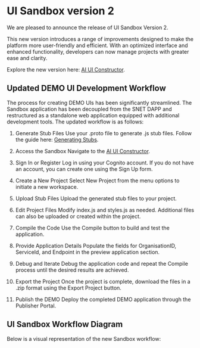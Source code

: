 # UI Sandbox version 2

We are pleased to announce the release of UI Sandbox Version 2.

This new version introduces a range of improvements designed to make the platform more user-friendly and efficient. With an optimized interface and enhanced functionality, developers can now manage projects with greater ease and clarity.

Explore the new version here: [AI UI Constructor](https://ai-ui-constructor.singularitynet.io/).

## Updated DEMO UI Development Workflow
The process for creating DEMO UIs has been significantly streamlined. The Sandbox application has been decoupled from the SNET DAPP and restructured as a standalone web application equipped with additional development tools. The updated workflow is as follows:

1. Generate Stub Files
Use your .proto file to generate .js stub files. Follow the guide here: [Generating Stubs](../../SDK/JavascriptSDKs/generating-stubs/).

2. Access the Sandbox
Navigate to the [AI UI Constructor](https://ai-ui-constructor.singularitynet.io/).

3. Sign In or Register
Log in using your Cognito account. If you do not have an account, you can create one using the Sign Up form.

4. Create a New Project
Select New Project from the menu options to initiate a new workspace.

5. Upload Stub Files
Upload the generated stub files to your project.

6. Edit Project Files
Modify index.js and styles.js as needed. Additional files can also be uploaded or created within the project.

7. Compile the Code
Use the Compile button to build and test the application.

8. Provide Application Details
Populate the fields for OrganisationID, ServiceId, and Endpoint in the preview application section.

9. Debug and Iterate
Debug the application code and repeat the Compile process until the desired results are achieved.

10. Export the Project
Once the project is complete, download the files in a .zip format using the Export Project button.

11. Publish the DEMO
Deploy the completed DEMO application through the Publisher Portal.

## UI Sandbox Workflow Diagram
Below is a visual representation of the new Sandbox workflow:

<ImageViewer src="/assets/images/products/Sandbox/new.webp" alt="Workflow"/>